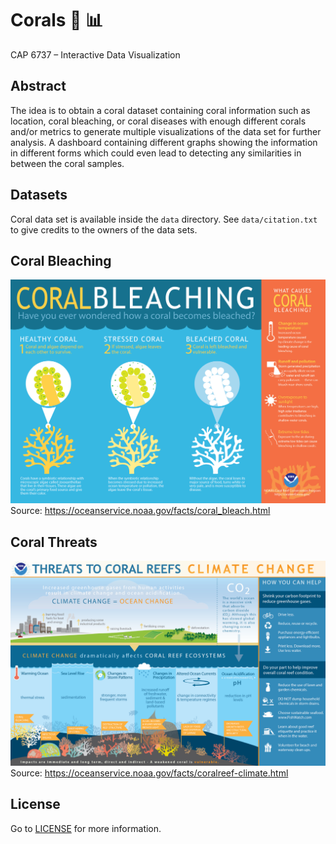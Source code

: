 # Corals :telescope: :bar_chart:
CAP 6737 – Interactive Data Visualization

## Abstract
The idea is to obtain a coral dataset containing coral information such as location, coral bleaching, or coral diseases with enough different corals and/or metrics to generate multiple visualizations of the data set for further analysis. A dashboard containing different graphs showing the information in different forms which could even lead to detecting any similarities in between the coral samples.

## Datasets
Coral data set is available inside the `data` directory. See `data/citation.txt` to give credits to the owners of the data sets.

## Coral Bleaching
![](https://github.com/gitluis/coralviz/blob/master/images/coral-bleaching-explained.jpg)
Source: https://oceanservice.noaa.gov/facts/coral_bleach.html

## Coral Threats
![](https://github.com/gitluis/coralviz/blob/master/images/coral-threats.png)
Source: https://oceanservice.noaa.gov/facts/coralreef-climate.html

## License
Go to [LICENSE](https://github.com/gitluis/coralviz/blob/master/LICENSE) for more information.
